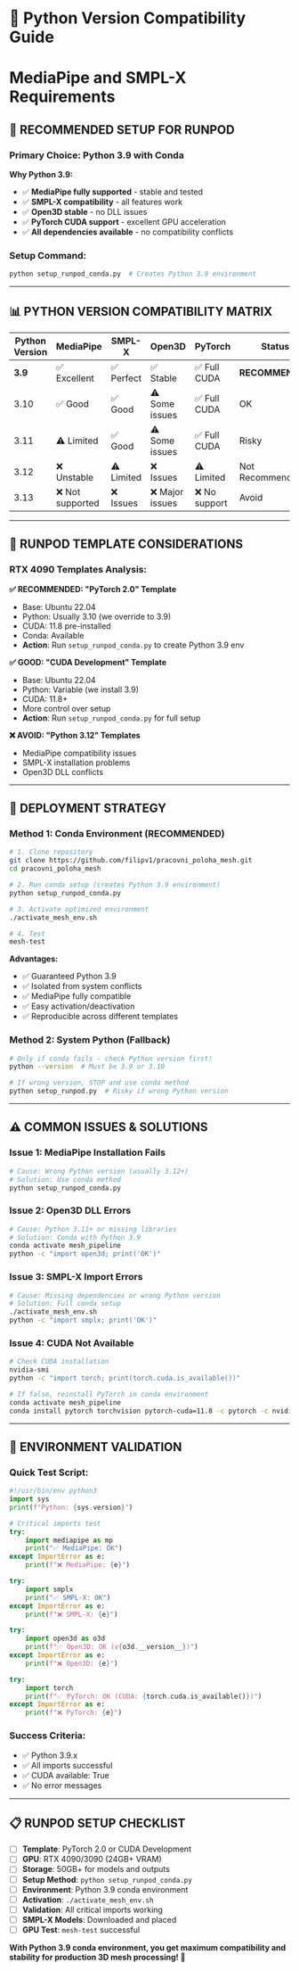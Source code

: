 # 🐍 Python Version Compatibility Guide
# MediaPipe and SMPL-X Requirements

## 🎯 RECOMMENDED SETUP FOR RUNPOD

### Primary Choice: **Python 3.9 with Conda**

**Why Python 3.9:**
- ✅ **MediaPipe fully supported** - stable and tested
- ✅ **SMPL-X compatibility** - all features work
- ✅ **Open3D stable** - no DLL issues
- ✅ **PyTorch CUDA support** - excellent GPU acceleration
- ✅ **All dependencies available** - no compatibility conflicts

### Setup Command:
```bash
python setup_runpod_conda.py  # Creates Python 3.9 environment
```

---

## 📊 PYTHON VERSION COMPATIBILITY MATRIX

| Python Version | MediaPipe | SMPL-X | Open3D | PyTorch | Status |
|---------------|-----------|---------|---------|---------|---------|
| **3.9** | ✅ Excellent | ✅ Perfect | ✅ Stable | ✅ Full CUDA | **RECOMMENDED** |
| 3.10 | ✅ Good | ✅ Good | ⚠️ Some issues | ✅ Full CUDA | OK |
| 3.11 | ⚠️ Limited | ✅ Good | ⚠️ Some issues | ✅ Full CUDA | Risky |
| 3.12 | ❌ Unstable | ⚠️ Limited | ❌ Issues | ⚠️ Limited | Not Recommended |
| 3.13 | ❌ Not supported | ❌ Issues | ❌ Major issues | ❌ No support | Avoid |

---

## 🔧 RUNPOD TEMPLATE CONSIDERATIONS

### RTX 4090 Templates Analysis:

**✅ RECOMMENDED: "PyTorch 2.0" Template**
- Base: Ubuntu 22.04
- Python: Usually 3.10 (we override to 3.9)
- CUDA: 11.8 pre-installed
- Conda: Available
- **Action**: Run `setup_runpod_conda.py` to create Python 3.9 env

**✅ GOOD: "CUDA Development" Template**  
- Base: Ubuntu 22.04
- Python: Variable (we install 3.9)
- CUDA: 11.8+ 
- More control over setup
- **Action**: Run `setup_runpod_conda.py` for full setup

**❌ AVOID: "Python 3.12" Templates**
- MediaPipe compatibility issues
- SMPL-X installation problems
- Open3D DLL conflicts

---

## 🚀 DEPLOYMENT STRATEGY

### Method 1: Conda Environment (RECOMMENDED)

```bash
# 1. Clone repository
git clone https://github.com/filipv1/pracovni_poloha_mesh.git
cd pracovni_poloha_mesh

# 2. Run conda setup (creates Python 3.9 environment)
python setup_runpod_conda.py

# 3. Activate optimized environment
./activate_mesh_env.sh

# 4. Test
mesh-test
```

**Advantages:**
- ✅ Guaranteed Python 3.9
- ✅ Isolated from system conflicts  
- ✅ MediaPipe fully compatible
- ✅ Easy activation/deactivation
- ✅ Reproducible across different templates

### Method 2: System Python (Fallback)

```bash
# Only if conda fails - check Python version first!
python --version  # Must be 3.9 or 3.10

# If wrong version, STOP and use conda method
python setup_runpod.py  # Risky if wrong Python version
```

---

## ⚠️ COMMON ISSUES & SOLUTIONS

### Issue 1: MediaPipe Installation Fails
```bash
# Cause: Wrong Python version (usually 3.12+)
# Solution: Use conda method
python setup_runpod_conda.py
```

### Issue 2: Open3D DLL Errors
```bash
# Cause: Python 3.11+ or missing libraries
# Solution: Conda with Python 3.9
conda activate mesh_pipeline
python -c "import open3d; print('OK')"
```

### Issue 3: SMPL-X Import Errors
```bash
# Cause: Missing dependencies or wrong Python version
# Solution: Full conda setup
./activate_mesh_env.sh
python -c "import smplx; print('OK')"
```

### Issue 4: CUDA Not Available
```bash
# Check CUDA installation
nvidia-smi
python -c "import torch; print(torch.cuda.is_available())"

# If false, reinstall PyTorch in conda environment
conda activate mesh_pipeline
conda install pytorch torchvision pytorch-cuda=11.8 -c pytorch -c nvidia
```

---

## 🎯 ENVIRONMENT VALIDATION

### Quick Test Script:
```python
#!/usr/bin/env python3
import sys
print(f"Python: {sys.version}")

# Critical imports test
try:
    import mediapipe as mp
    print("✅ MediaPipe: OK")
except ImportError as e:
    print(f"❌ MediaPipe: {e}")

try:
    import smplx
    print("✅ SMPL-X: OK") 
except ImportError as e:
    print(f"❌ SMPL-X: {e}")

try:
    import open3d as o3d
    print(f"✅ Open3D: OK (v{o3d.__version__})")
except ImportError as e:
    print(f"❌ Open3D: {e}")

try:
    import torch
    print(f"✅ PyTorch: OK (CUDA: {torch.cuda.is_available()})")
except ImportError as e:
    print(f"❌ PyTorch: {e}")
```

### Success Criteria:
- ✅ Python 3.9.x
- ✅ All imports successful
- ✅ CUDA available: True
- ✅ No error messages

---

## 📋 RUNPOD SETUP CHECKLIST

- [ ] **Template**: PyTorch 2.0 or CUDA Development
- [ ] **GPU**: RTX 4090/3090 (24GB+ VRAM)
- [ ] **Storage**: 50GB+ for models and outputs
- [ ] **Setup Method**: `python setup_runpod_conda.py`
- [ ] **Environment**: Python 3.9 conda environment  
- [ ] **Activation**: `./activate_mesh_env.sh`
- [ ] **Validation**: All critical imports working
- [ ] **SMPL-X Models**: Downloaded and placed
- [ ] **GPU Test**: `mesh-test` successful

**With Python 3.9 conda environment, you get maximum compatibility and stability for production 3D mesh processing! 🚀**